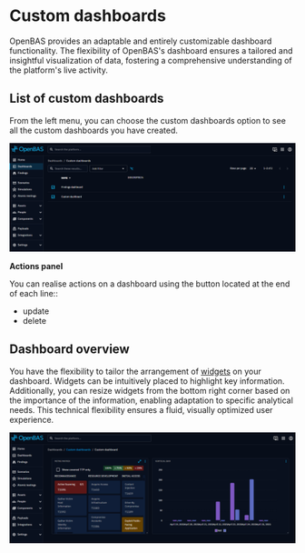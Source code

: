 # Custom dashboards

OpenBAS provides an adaptable and entirely customizable dashboard functionality. The flexibility of OpenBAS's dashboard
ensures a tailored and insightful visualization of data, fostering a comprehensive understanding of the platform's
live activity.

## List of custom dashboards

From the left menu, you can choose the custom dashboards option to see all the custom dashboards you have created.

![List of custom dashboards](assets/list_custom_dashboards.png)

**Actions panel**

You can realise actions on a dashboard using the button located at the end of each line::

- update
- delete

## Dashboard overview

You have the flexibility to tailor the arrangement of [widgets](../widgets/widgets.md) on your dashboard.
Widgets can be intuitively placed to highlight key information. Additionally, you can resize widgets from the bottom
right corner based on the importance of the information, enabling adaptation to specific analytical needs. This
technical flexibility ensures a fluid, visually optimized user experience.

![Dashboard overview](assets/dashboard-overview.png)
